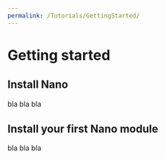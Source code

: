 ```yaml
---
permalink: /Tutorials/GettingStarted/
---
```


# Getting started

## Install Nano

bla bla bla

## Install your first Nano module

bla bla bla